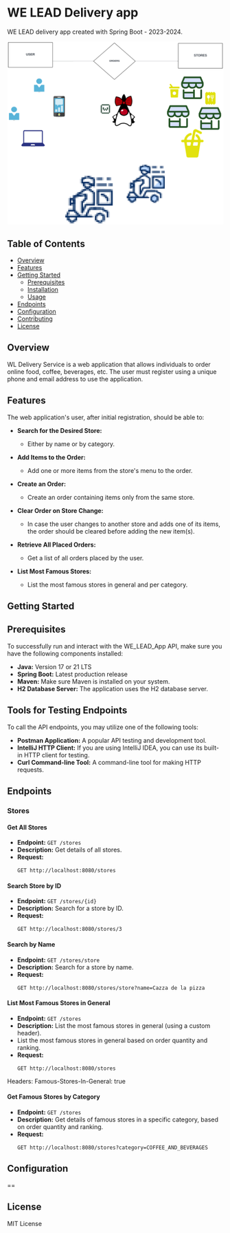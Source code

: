 # WE LEAD Delivery app

WE LEAD delivery app created with Spring Boot - 2023-2024.

![Project Image](imgs/DELIVERYAPP(lines).png)

## Table of Contents
- [Overview](#overview)
- [Features](#features)
- [Getting Started](#getting-started)
    - [Prerequisites](#prerequisites)
    - [Installation](#installation)
    - [Usage](#usage)
- [Endpoints](#endpoints)
- [Configuration](#configuration)
- [Contributing](#contributing)
- [License](#license)

## Overview

WL Delivery Service is a web application that allows individuals to order online food, coffee, beverages,
etc. The user must register using a unique phone and email address to use the application.
## Features


The web application's user, after initial registration, should be able to:

- **Search for the Desired Store:**
  - Either by name or by category.

- **Add Items to the Order:**
  - Add one or more items from the store's menu to the order.

- **Create an Order:**
  - Create an order containing items only from the same store.

- **Clear Order on Store Change:**
  - In case the user changes to another store and adds one of its items, the order should be cleared before adding the new item(s).

- **Retrieve All Placed Orders:**
  - Get a list of all orders placed by the user.

- **List Most Famous Stores:**
  - List the most famous stores in general and per category.

## Getting Started

## Prerequisites

To successfully run and interact with the WE_LEAD_App API, make sure you have the following components installed:

- **Java:** Version 17 or 21 LTS
- **Spring Boot:** Latest production release
- **Maven:** Make sure Maven is installed on your system.
- **H2 Database Server:** The application uses the H2 database server.

## Tools for Testing Endpoints

To call the API endpoints, you may utilize one of the following tools:

- **Postman Application:** A popular API testing and development tool.
- **IntelliJ HTTP Client:** If you are using IntelliJ IDEA, you can use its built-in HTTP client for testing.
- **Curl Command-line Tool:** A command-line tool for making HTTP requests.


## Endpoints

### Stores

#### Get All Stores

- **Endpoint:** `GET /stores`
- **Description:** Get details of all stores.
- **Request:**
  ```http
  GET http://localhost:8080/stores

#### Search Store by ID

- **Endpoint:** `GET /stores/{id}`
- **Description:** Search for a store by ID.
- **Request:**
  ```http
  GET http://localhost:8080/stores/3
  
#### Search by Name

- **Endpoint:** `GET /stores/store`
- **Description:** Search for a store by name.
- **Request:**
  ```http
  GET http://localhost:8080/stores/store?name=Cazza de la pizza

#### List Most Famous Stores in General

- **Endpoint:** `GET /stores`
- **Description:** List the most famous stores in general (using a custom header).
- List the most famous stores in general based on order quantity and ranking.
- **Request:**
  ```http
  GET http://localhost:8080/stores
Headers:
Famous-Stores-In-General: true

#### Get Famous Stores by Category

- **Endpoint:** `GET /stores`
- **Description:** Get details of famous stores in a specific category, based on order quantity and ranking.
- **Request:**
  ```http
  GET http://localhost:8080/stores?category=COFFEE_AND_BEVERAGES

## Configuration

==
## License

MIT License

